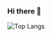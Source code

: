 ### Hi there 👋

<!--
**GULU-H/GULU-H** is a ✨ _special_ ✨ repository because its `README.md` (this file) appears on your GitHub profile.

Here are some ideas to get you started:

- 🔭 I’m currently working on ...
- 🌱 I’m currently learning ...
- 👯 I’m looking to collaborate on ...
- 🤔 I’m looking for help with ...
- 💬 Ask me about ...
- 📫 How to reach me: ...
- 😄 Pronouns: ...
- ⚡ Fun fact: ...

[![Anurag's GitHub stats](https://github-readme-stats.vercel.app/api?username=lihuibear4)](https://github.com/anuraghazra/github-readme-stats)
<br>
<img align="center" src="https://github-readme-stats.vercel.app/api/top-langs/?username=lihuibear4&theme=transparent&hide_border=true&layout=donut-vertical&langs_count=6" />
<br>


<p align="center">
<img src="https://capsule-render.vercel.app/api?type=waving&color=timeGradient&height=300&&section=header&text=Lihuibear&fontSize=90&fontAlign=50&fontAlignY=30&desc=see you tomorrow&descAlign=50&descSize=30&descAlignY=60&animation=twinkling" />
</p>
-->

![Top Langs](https://github-readme-stats.vercel.app/api/top-langs/?username=lihuibear4&layout=compact&theme=tokyonight)

<!--
<img src="https://komarev.com/ghpvc/?username=lihuibear4&abbreviated=true" />
-->
